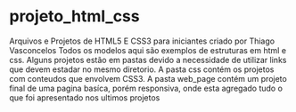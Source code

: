 # projeto_html_css
Arquivos e Projetos de HTML5 E CSS3 para iniciantes criado por Thiago Vasconcelos
Todos os modelos aqui são exemplos de estruturas em html e css.
Alguns projetos estão em pastas devido a necessidade de utilizar links que devem estadar no mesmo diretorio. 
A pasta css contém os projetos com conteudos que envolvem CSS3.
A pasta web_page contém um projeto final de uma pagina basíca, porém responsiva, onde esta agregado tudo o que foi apresentado nos ultimos projetos

